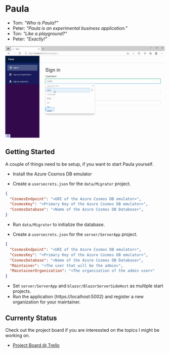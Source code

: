 # Paula

* Tom: _"Who is Paula?"_
* Peter: _"Paula is an experimental business application."_
* Ton: _"Like a playground?"_
* Peter: _"Exactly!"_

![Introduction](/docs/bucket/42e8bf7e-3b56-475b-a9d6-d6773c822326.gif)

## Getting Started

A couple of things need to be setup, if you want to start Paula yourself.

* Install the Azure Cosmos DB emulator

* Create a `usersecrets.json` for the `data/Migrator` project.

```json
{
  "CosmosEndpoint": "<URI of the Azure Cosmos DB emulator>",
  "CosmosKey": "<Primary Key of the Azure Cosmos DB emulator>",
  "CosmosDatabase": "<Name of the Azure Cosmos DB Database>",
}
```

* Run `data/Migrator` to initialize the database.

* Create a `usersecrets.json` for the `server/ServerApp` project.

```json
{
  "CosmosEndpoint": "<URI of the Azure Cosmos DB emulator>",
  "CosmosKey": "<Primary Key of the Azure Cosmos DB emulator>",
  "CosmosDatabase": "<Name of the Azure Cosmos DB Database>",
  "Maintainer": "<The user that will be the admin>",
  "MaintainerOrganization": "<The organization of the admin user>"
}
```
* Set `server/ServerApp` and `blazor/BlazorServerSideHost` as multiple start projects.
* Run the application (https://localhost:5002) and register a new organization for your maintainer.

## Currenty Status

Check out the project board if you are interessted on the topics I might be working on.

* [Project Board @ Trello](https://trello.com/b/xUlXP4Rm/paula)
